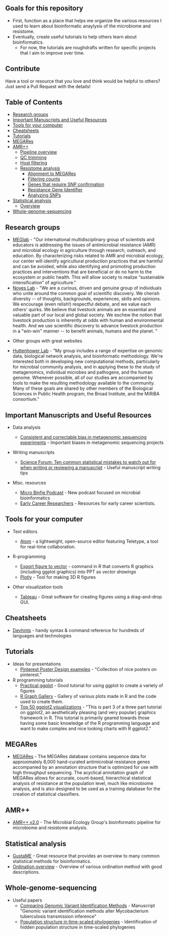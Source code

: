 <div class="nav">

## Goals for this repository

* First, function as a place that helps me organize the various resources I used to learn about bioinformatic anaylysis of the microbiome and resistome.
* Eventually, create useful tutorials to help others learn about bioinformatics.
  - For now, the tutorials are roughdrafts written for specific projects that I aim to improve over time.

## Contribute
Have a tool or resource that you love and think would be helpful to others? Just send a Pull Request with the details!

## Table of Contents

- [Research groups](#research-teams)
- [Important Manuscripts and Useful Resources](#important-papers)
- [Tools for your computer](#computer-tools)
- [Cheatsheets](#cheat-sheets)
- [Tutorials](#tutorials)
- [MEGARes](#megares)
- [AMR++](#amrplusplus)
  - [Pipeline overview](#pipeline-overview)
  - [QC trimming](#qc-trimming)
  - [Host filtering](#host-filtering)
  - [Resistome analysis](#resistome-analysis)
    - [Alignment to MEGARes](#alignment-megares)
    - [Filtering counts](#filtering-counts)
    - [Genes that require SNP confirmation](#snp-confirmation)
    - [Resistance Gene Identifier](#rgi)
    - [Analyzing SNPs](#analyzing-snp)
- [Statistical analysis](#stats)
  - [Overview](#stat-overview)
- [Whole-genome-sequencing](#WGS)


</div>

<main>
      
      
<article id="research-teams">
  
## Research groups


* [MEGlab](http://megares.meglab.org/) - "Our international multidisciplinary group of scientists and educators is addressing the issues of antimicrobial resistance (AMR) and microbial ecology in agriculture through research, outreach, and education. By characterizing risks related to AMR and microbial ecology, our center will identify agricultural production practices that are harmful and can be avoided, while also identifying and promoting production practices and interventions that are beneficial or do no harm to the ecosystem or public health. This will allow society to realize “sustainable intensification” of agriculture."
* [Noyes Lab](https://www.thenoyeslab.org/) - "We are a curious, driven and genuine group of individuals who unite around the common goal of scientific discovery. We cherish diversity -- of thoughts, backgrounds, experiences, skills and opinions.  We encourage (even relish!) respectful debate, and we value each others' quirks. We believe that livestock animals are an essential and valuable part of our local and global society.  We eschew the notion that livestock production is inherently at odds with human and environmental health.  And we use scientific discovery to advance livestock production in a "win-win" manner --  to benefit animals, humans and the planet. "

- Other groups with great websites

* [Huttenhower Lab](https://huttenhower.sph.harvard.edu/) - "My group includes a range of expertise on genomic data, biological network analysis, and bioinformatic methodology. We're interested both in developing new computational methods, particularly for microbial community analysis, and in applying these to the study of metagenomics, individual microbes and pathogens, and the human genome. Whenever possible, all of our studies are accompanied by tools to make the resulting methodology available to the community. Many of these goals are shared by other members of the Biological Sciences in Public Health program, the Broad Institute, and the MiRiBA consortium."

  
</article>



<article id="important-papers">
  
## Important Manuscripts and Useful Resources

- Data analysis
  * [Consistent and correctable bias in metagenomic sequencing experiments](https://elifesciences.org/articles/46923) - Important biases in metagenomic sequencing projects
  
- Writing manuscripts
  * [Science Forum: Ten common statistical mistakes to watch out for when writing or reviewing a manuscript](https://elifesciences.org/articles/48175?utm_source=Nature+Briefing) - Useful manuscript writing tips
  
- Misc. resources
  * [Micro Binfie Podcast](https://soundcloud.com/microbinfie) - New podcast focused on microbial bioinformatics
  * [Early Career Researchers](https://ecrcentral.org/) - Resources for early career scientists.
 
  
</article>






<article id="computer-tools">
  
## Tools for your computer

- Text editors
  * [Atom](https://atom.io/) - a lightweight, open-source editor featuring Teletype, a tool for real-time collaboration. 
  
- R-programming
  * [Export figure to vector](https://cran.r-project.org/web/packages/export/export.pdf) - command in R that converts R graphics (including ggplot graphics) into PPT as *vector drawings*
  * [Plotly](https://plot.ly/) - Tool for making 3D R figures
  
- Other visualization tools
  * [Tableau](https://www.tableau.com/academic/students) - Great software for creating figures using a drag-and-drop GUI.
  
  
</article>




      
<article id="cheat-sheets">
  
## Cheatsheets

* [Devhints](https://devhints.io/) - handy syntax & command reference for hundreds of languages and technologies

</article>




<article id="tutorials">
  
## Tutorials

- Ideas for presentations
  * [Pinterest Poster Design examples](https://www.pinterest.com/doipathompong/scientific-poster-design/) - "Collection of nice posters on pinterest."
- R programming tutorials
  * [Practical ggplot](https://wilkelab.org/practicalgg/) - Good tutorial for using ggplot to create a variety of figures
  * [R Graph Gallery](https://www.r-graph-gallery.com/all-graphs.html) - Gallery of various plots made in R and the code used to create them.
  * [Top 50 ggplot2 visualizations](http://r-statistics.co/Top50-Ggplot2-Visualizations-MasterList-R-Code.html) - "This is part 3 of a three part tutorial on ggplot2, an aesthetically pleasing (and very popular) graphics framework in R. This tutorial is primarily geared towards those having some basic knowledge of the R programming language and want to make complex and nice looking charts with R ggplot2."

</article>






<article id="MEGARes">

## MEGARes

* [MEGARes](http://megares.meglab.org/) - The MEGARes database contains sequence data for approximately 8,000 hand-curated antimicrobial resistance genes accompanied by an annotation structure that is optimized for use with high throughput sequencing. The acyclical annotation graph of MEGARes allows for accurate, count-based, hierarchical statistical analysis of resistance at the population level, much like microbiome analysis, and is also designed to be used as a training database for the creation of statistical classifiers.

</article>






<article id="amrplusplus">
  
## AMR++

* [AMR++ v2.0](http://megares.meglab.org/amrplusplus/latest/html/v2/index.html) - The Microbial Ecology Group's bioinformatic pipeline for microbiome and resistome analysis.

</article>






<article id="stats">
  
## Statistical analysis

* [GustaME](https://sites.google.com/site/mb3gustame/) - Great resource that provides an overview to many common statistical methods for bioinformatics.
* [Ordination overview](http://ordination.okstate.edu/overview.htm) - Overview of various ordination method with good descriptions.

</article>






<article id="WGS">
  
## Whole-genome-sequencing

- Useful papers
  * [Comparing Genomic Variant Identification Methods](https://www.biorxiv.org/content/10.1101/733642v1) - Manuscript "Genomic variant identification methods alter Mycobacterium tuberculosis transmission inference"
  * [Population structure in time-scaled phylogenies](https://www.biorxiv.org/content/10.1101/704528v1) - Identification of hidden population structure in time-scaled phylogenies

</article>










